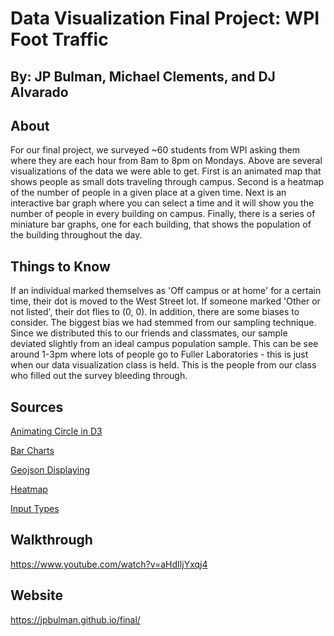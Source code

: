 # Data Visualization Final Project: WPI Foot Traffic
## By: JP Bulman, Michael Clements, and DJ Alvarado

## About
For our final project, we surveyed ~60 students from WPI asking them where they are each hour from 8am to
8pm on Mondays. Above are several visualizations of the data we were able to get. First is an animated
map that shows people as small dots traveling through campus. Second is a heatmap of the number of
people in a given place at a given time. Next is an interactive bar graph where you can select a time
and it will show you the number of people in every building on campus. Finally, there is a series of
miniature bar graphs, one for each building, that shows the population of the building throughout the
day.

## Things to Know
If an individual marked themselves as 'Off campus or at home' for a certain time, their dot is
moved to the West Street lot. If someone marked 'Other or not listed', their dot flies to (0, 0). In
addition, there are some biases to consider. The biggest bias we had stemmed from our sampling
technique. Since we distributed this to our friends and classmates, our sample deviated slightly from an
ideal campus population sample. This can be see around 1-3pm where lots of people go to Fuller
Laboratories - this is just when our data visualization class is held. This is the people from our class who filled out the survey bleeding through.

## Sources
[Animating Circle in D3](https://bl.ocks.org/galkamax/c19642317ac807fe13a99bbcf2eaaa75)

[Bar Charts](https://bl.ocks.org/caravinden/d04238c4c9770020ff6867ee92c7dac1)

[Geojson Displaying](https://stackoverflow.com/questions/35972269/creating-a-d3-map-of-nyc-boroughs-using-js-and-a-geojson-file)

[Heatmap](https://www.d3-graph-gallery.com/graph/heatmap_basic.html)

[Input Types](https://www.w3schools.com/html/html_form_input_types.asp)

## Walkthrough
https://www.youtube.com/watch?v=aHdIljYxqj4

## Website
https://jpbulman.github.io/final/
